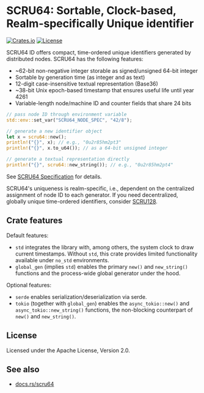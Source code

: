 # SCRU64: Sortable, Clock-based, Realm-specifically Unique identifier

[![Crates.io](https://img.shields.io/crates/v/scru64)](https://crates.io/crates/scru64)
[![License](https://img.shields.io/crates/l/scru64)](https://github.com/scru64/rust/blob/main/LICENSE)

SCRU64 ID offers compact, time-ordered unique identifiers generated by
distributed nodes. SCRU64 has the following features:

- ~62-bit non-negative integer storable as signed/unsigned 64-bit integer
- Sortable by generation time (as integer and as text)
- 12-digit case-insensitive textual representation (Base36)
- ~38-bit Unix epoch-based timestamp that ensures useful life until year 4261
- Variable-length node/machine ID and counter fields that share 24 bits

```rust
// pass node ID through environment variable
std::env::set_var("SCRU64_NODE_SPEC", "42/8");

// generate a new identifier object
let x = scru64::new();
println!("{}", x); // e.g., "0u2r85hm2pt3"
println!("{}", x.to_u64()); // as a 64-bit unsigned integer

// generate a textual representation directly
println!("{}", scru64::new_string()); // e.g., "0u2r85hm2pt4"
```

See [SCRU64 Specification] for details.

SCRU64's uniqueness is realm-specific, i.e., dependent on the centralized
assignment of node ID to each generator. If you need decentralized, globally
unique time-ordered identifiers, consider [SCRU128].

[SCRU64 Specification]: https://github.com/scru64/spec
[SCRU128]: https://github.com/scru128/spec

## Crate features

Default features:

- `std` integrates the library with, among others, the system clock to draw
  current timestamps. Without `std`, this crate provides limited functionality
  available under `no_std` environments.
- `global_gen` (implies `std`) enables the primary `new()` and `new_string()`
  functions and the process-wide global generator under the hood.

Optional features:

- `serde` enables serialization/deserialization via serde.
- `tokio` (together with `global_gen`) enables the `async_tokio::new()` and
  `async_tokio::new_string()` functions, the non-blocking counterpart of `new()`
  and `new_string()`.

## License

Licensed under the Apache License, Version 2.0.

## See also

- [docs.rs/scru64](https://docs.rs/scru64)
